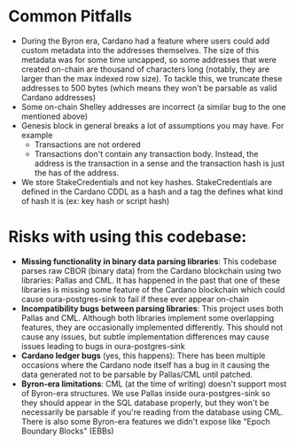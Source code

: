 # Common Pitfalls

- During the Byron era, Cardano had a feature where users could add custom metadata into the addresses themselves. The size of this metadata was for some time uncapped, so some addresses that were created on-chain are thousand of characters long (notably, they are larger than the max indexed row size). To tackle this, we truncate these addresses to 500 bytes (which means they won't be parsable as valid Cardano addresses)
- Some on-chain Shelley addresses are incorrect (a similar bug to the one mentioned above)
- Genesis block in general breaks a lot of assumptions you may have. For example
  - Transactions are not ordered
  - Transactions don't contain any transaction body. Instead, the address is the transaction in a sense and the transaction hash is just the has of the address.
- We store StakeCredentials and not key hashes. StakeCredentials are defined in the Cardano CDDL as a hash and a tag the defines what kind of hash it is (ex: key hash or script hash)

# Risks with using this codebase:

- **Missing functionality in binary data parsing libraries**: This codebase parses raw CBOR (binary data) from the Cardano blockchain using two libraries: Pallas and CML. It has happened in the past that one of these libraries is missing some feature of the Cardano blockchain which could cause oura-postgres-sink to fail if these ever appear on-chain
- **Incompatibility bugs between parsing libraries**: This project uses both Pallas and CML. Although both libraries implement some overlapping features, they are occasionally implemented differently. This should not cause any issues, but subtle implementation differences may cause issues leading to bugs in oura-postgres-sink
- **Cardano ledger bugs** (yes, this happens): There has been multiple occasions where the Cardano node itself has a bug in it causing the data generated not to be parsable by Pallas/CML until patched.
- **Byron-era limitations**: CML (at the time of writing) doesn't support most of Byron-era structures. We use Pallas inside oura-postgres-sink so they should appear in the SQL database properly, but they won't be necessarily be parsable if you're reading from the database using CML. There is also some Byron-era features we didn't expose like "Epoch Boundary Blocks" (EBBs)
